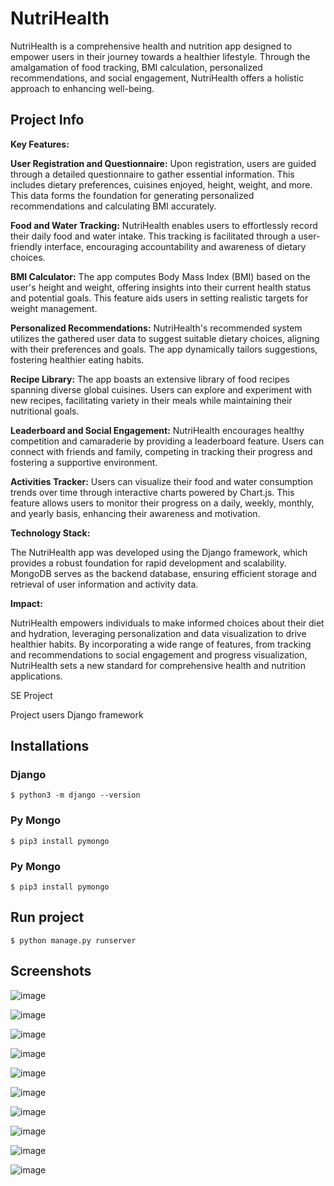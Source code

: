 # NutriHealth

NutriHealth is a comprehensive health and nutrition app designed to empower users in their journey towards a healthier lifestyle. Through the amalgamation of food tracking, BMI calculation, personalized recommendations, and social engagement, NutriHealth offers a holistic approach to enhancing well-being.

## Project Info
**Key Features:**

**User Registration and Questionnaire:** Upon registration, users are guided through a detailed questionnaire to gather essential information. This includes dietary preferences, cuisines enjoyed, height, weight, and more. This data forms the foundation for generating personalized recommendations and calculating BMI accurately.

**Food and Water Tracking:** NutriHealth enables users to effortlessly record their daily food and water intake. This tracking is facilitated through a user-friendly interface, encouraging accountability and awareness of dietary choices.

**BMI Calculator:** The app computes Body Mass Index (BMI) based on the user's height and weight, offering insights into their current health status and potential goals. This feature aids users in setting realistic targets for weight management.

**Personalized Recommendations:** NutriHealth's recommended system utilizes the gathered user data to suggest suitable dietary choices, aligning with their preferences and goals. The app dynamically tailors suggestions, fostering healthier eating habits.

**Recipe Library:** The app boasts an extensive library of food recipes spanning diverse global cuisines. Users can explore and experiment with new recipes, facilitating variety in their meals while maintaining their nutritional goals.

**Leaderboard and Social Engagement:** NutriHealth encourages healthy competition and camaraderie by providing a leaderboard feature. Users can connect with friends and family, competing in tracking their progress and fostering a supportive environment.

**Activities Tracker:** Users can visualize their food and water consumption trends over time through interactive charts powered by Chart.js. This feature allows users to monitor their progress on a daily, weekly, monthly, and yearly basis, enhancing their awareness and motivation.

**Technology Stack:**

The NutriHealth app was developed using the Django framework, which provides a robust foundation for rapid development and scalability. MongoDB serves as the backend database, ensuring efficient storage and retrieval of user information and activity data.

**Impact:**

NutriHealth empowers individuals to make informed choices about their diet and hydration, leveraging personalization and data visualization to drive healthier habits. By incorporating a wide range of features, from tracking and recommendations to social engagement and progress visualization, NutriHealth sets a new standard for comprehensive health and nutrition applications.


SE Project

Project users Django framework

## Installations

### Django

```shell
$ python3 -m django --version
```

### Py Mongo

```shell
$ pip3 install pymongo
```

### Py Mongo

```shell
$ pip3 install pymongo
```

## Run project

```shell
$ python manage.py runserver
```

## Screenshots

![image](https://github.com/pateldev2511/NutriHealth/assets/57655776/6c88bc79-b950-474e-b7fd-dbdb07dae944)

![image](https://github.com/pateldev2511/NutriHealth/assets/57655776/564f4228-8ec8-43ea-a661-243f746afaaf)

![image](https://github.com/pateldev2511/NutriHealth/assets/57655776/1bd63697-12c7-4ff9-9f6d-eb65b87a3fa6)

![image](https://github.com/pateldev2511/NutriHealth/assets/57655776/050857c5-80d3-412b-a582-b36109718e2d)

![image](https://github.com/pateldev2511/NutriHealth/assets/57655776/035f452c-dc1e-42ff-8685-1c0f9bcf60a2)

![image](https://github.com/pateldev2511/NutriHealth/assets/57655776/82fd388e-5dc2-4975-b675-575e296bb01a)

![image](https://github.com/pateldev2511/NutriHealth/assets/57655776/5059fe86-ca41-4d40-89ff-2921959a6de8)

![image](https://github.com/pateldev2511/NutriHealth/assets/57655776/28c27c9c-b726-49ee-8384-ac4465b8575c)

![image](https://github.com/pateldev2511/NutriHealth/assets/57655776/7dffe1c7-acd5-4308-a78f-78dcc001f69f)

![image](https://github.com/pateldev2511/NutriHealth/assets/57655776/b0ad52a6-3ddb-4056-bfa9-674565a574bb)
